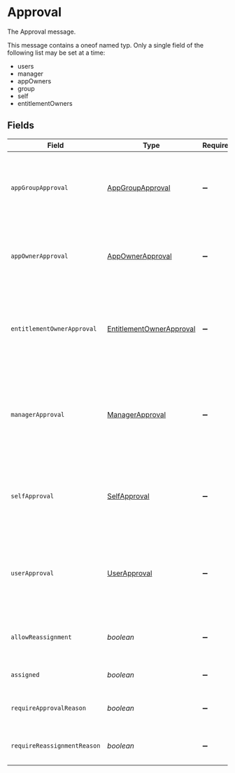 # Approval

The Approval message.

This message contains a oneof named typ. Only a single field of the following list may be set at a time:
  - users
  - manager
  - appOwners
  - group
  - self
  - entitlementOwners



## Fields

| Field                                                                                                                                           | Type                                                                                                                                            | Required                                                                                                                                        | Description                                                                                                                                     |
| ----------------------------------------------------------------------------------------------------------------------------------------------- | ----------------------------------------------------------------------------------------------------------------------------------------------- | ----------------------------------------------------------------------------------------------------------------------------------------------- | ----------------------------------------------------------------------------------------------------------------------------------------------- |
| `appGroupApproval`                                                                                                                              | [AppGroupApproval](../../models/shared/appgroupapproval.md)                                                                                     | :heavy_minus_sign:                                                                                                                              | The AppGroupApproval object provides the configuration for setting a group as the approvers of an approval policy step.                         |
| `appOwnerApproval`                                                                                                                              | [AppOwnerApproval](../../models/shared/appownerapproval.md)                                                                                     | :heavy_minus_sign:                                                                                                                              | App owner approval provides the configuration for an approval step when the app owner is the target.                                            |
| `entitlementOwnerApproval`                                                                                                                      | [EntitlementOwnerApproval](../../models/shared/entitlementownerapproval.md)                                                                     | :heavy_minus_sign:                                                                                                                              | The entitlement owner approval allows configuration of the approval step when the target approvers are the entitlement owners.                  |
| `managerApproval`                                                                                                                               | [ManagerApproval](../../models/shared/managerapproval.md)                                                                                       | :heavy_minus_sign:                                                                                                                              | The manager approval object provides configuration options for approval when the target of the approval is the manager of the user in the task. |
| `selfApproval`                                                                                                                                  | [SelfApproval](../../models/shared/selfapproval.md)                                                                                             | :heavy_minus_sign:                                                                                                                              | The self approval object describes the configuration of a policy step that needs to be approved by the target of the request.                   |
| `userApproval`                                                                                                                                  | [UserApproval](../../models/shared/userapproval.md)                                                                                             | :heavy_minus_sign:                                                                                                                              | The user approval object describes the approval configuration of a policy step that needs to be approved by a specific list of users.           |
| `allowReassignment`                                                                                                                             | *boolean*                                                                                                                                       | :heavy_minus_sign:                                                                                                                              | Configuration to allow reassignment by reviewers during this step.                                                                              |
| `assigned`                                                                                                                                      | *boolean*                                                                                                                                       | :heavy_minus_sign:                                                                                                                              | A field indicating whether this step is assigned.                                                                                               |
| `requireApprovalReason`                                                                                                                         | *boolean*                                                                                                                                       | :heavy_minus_sign:                                                                                                                              | Configuration to require a reason when approving this step.                                                                                     |
| `requireReassignmentReason`                                                                                                                     | *boolean*                                                                                                                                       | :heavy_minus_sign:                                                                                                                              | Configuration to require a reason when reassigning this step.                                                                                   |